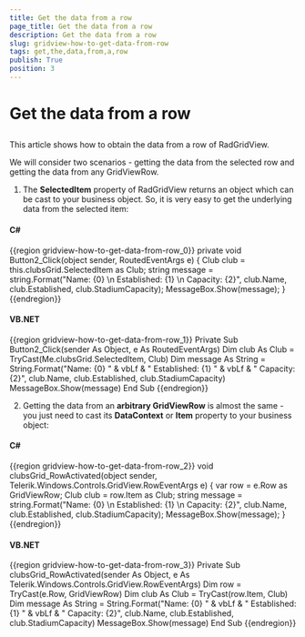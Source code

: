 ```yaml
---
title: Get the data from a row
page_title: Get the data from a row
description: Get the data from a row
slug: gridview-how-to-get-data-from-row
tags: get,the,data,from,a,row
publish: True
position: 3
---
```


# Get the data from a row



## 

This article shows how to obtain the data from a row of RadGridView.

We will consider two scenarios - getting the data from the selected row and getting the data from any GridViewRow. 

1. The __SelectedItem__ property of RadGridView returns an object which can be cast to your business object. So, it is very easy to get the underlying data from the selected item:

#### __C#__

{{region gridview-how-to-get-data-from-row_0}}
	private void Button2_Click(object sender, RoutedEventArgs e)
	{
	 Club club = this.clubsGrid.SelectedItem as Club;
	 string message = string.Format("Name: {0} \n Established: {1} \n Capacity: {2}", club.Name, 
	                      club.Established, 
	                      club.StadiumCapacity);
	 MessageBox.Show(message);
	}
	{{endregion}}



#### __VB.NET__

{{region gridview-how-to-get-data-from-row_1}}
	Private Sub Button2_Click(sender As Object, e As RoutedEventArgs)
	 Dim club As Club = TryCast(Me.clubsGrid.SelectedItem, Club)
	 Dim message As String = String.Format("Name: {0} " & vbLf & " Established: {1} " & vbLf & " Capacity: {2}", club.Name, club.Established, club.StadiumCapacity)
	 MessageBox.Show(message)
	End Sub
	{{endregion}}





2. Getting the data from an __arbitrary GridViewRow__ is almost the same - you just need to cast its __DataContext__ or __Item__ property to your business object:

#### __C#__

{{region gridview-how-to-get-data-from-row_2}}
	void clubsGrid_RowActivated(object sender, Telerik.Windows.Controls.GridView.RowEventArgs e)
	{
	 var row = e.Row as GridViewRow;
	 Club club = row.Item as Club;
	 string message = string.Format("Name: {0} \n Established: {1} \n Capacity: {2}", club.Name,
	                      club.Established,
	                      club.StadiumCapacity);
	 MessageBox.Show(message);
	}
	{{endregion}}



#### __VB.NET__

{{region gridview-how-to-get-data-from-row_3}}
	Private Sub clubsGrid_RowActivated(sender As Object, e As Telerik.Windows.Controls.GridView.RowEventArgs)
	 Dim row = TryCast(e.Row, GridViewRow)
	 Dim club As Club = TryCast(row.Item, Club)
	 Dim message As String = String.Format("Name: {0} " & vbLf & " Established: {1} " & vbLf & " Capacity: {2}", club.Name, club.Established, club.StadiumCapacity)
	 MessageBox.Show(message)
	End Sub
	{{endregion}}




